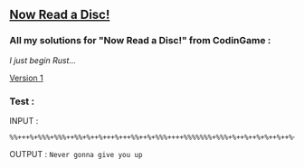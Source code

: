## [Now Read a Disc!](https://www.codingame.com/contribute/view/8076c7c7cef034c2dfe9b91ca3a3175f413d)

### All my solutions for "Now Read a Disc!" from CodinGame :
*I just begin Rust...*

[Version 1](./versions/v1.rs)

### Test :
INPUT : 
```
%%+++%+%%%+%%%++%%+%++%+++%+++%%++%+%%%++++%%%%%%%+%%%+%++%++%+%++%++%+%%%+%%+%+++%+++++%%%+++++++%+++%+%%+%%+++%%+%++%+++%+++%%+++%%%%%%%+%+%%%++%++%+%++%+%%++%%%+++++++%+%%++%%+%+++++
```
OUTPUT : `Never gonna give you up`
